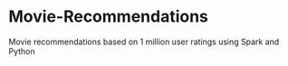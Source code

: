 # Movie-Recommendations
 Movie recommendations based on 1 million user ratings using Spark and Python
